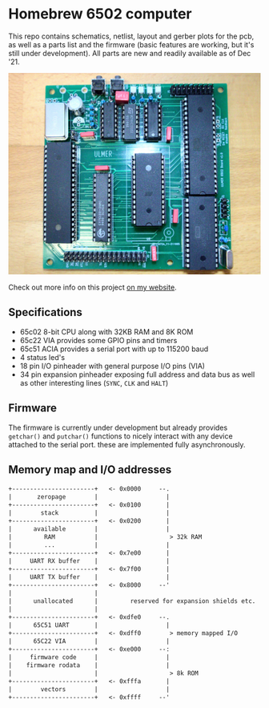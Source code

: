 # Homebrew 6502 computer

This repo contains schematics, netlist, layout and gerber plots for the pcb,
as well as a parts list and the firmware (basic features are working, but it's
still under development). All parts are new and readily available as of Dec '21.

![PCB Rendering](./board_scaled.jpg)

Check out more info on this project [on my website](https://www.aulmer.at/6502.html).

## Specifications

* 65c02 8-bit CPU along with 32KB RAM and 8K ROM
* 65c22 VIA provides some GPIO pins and timers
* 65c51 ACIA provides a serial port with up to 115200 baud
* 4 status led's
* 18 pin I/O pinheader with general purpose I/O pins (VIA)
* 34 pin expansion pinheader exposing full address and data bus
as well as other interesting lines (`SYNC`, `CLK` and `HALT`)

## Firmware

The firmware is currently under development but already provides
`getchar()` and `putchar()` functions to nicely interact with any
device attached to the serial port. these are implemented fully
asynchronously.

## Memory map and I/O addresses

```plaintext
+-----------------------+   <- 0x0000     --.
|       zeropage        |                   |
+-----------------------+   <- 0x0100       |
|        stack          |                   |
+-----------------------+   <- 0x0200       |
|      available        |                   |
|         RAM           |                    > 32k RAM
|         ...           |                   |
+-----------------------+   <- 0x7e00       |
|     UART RX buffer    |                   |
+-----------------------+   <- 0x7f00       |
|     UART TX buffer    |                   |
+-----------------------+   <- 0x8000     --'
|                       |
|      unallocated      |         reserved for expansion shields etc.
|                       |
+-----------------------+   <- 0xdfe0     --.
|      65C51 UART       |                   |
+-----------------------+   <- 0xdff0        > memory mapped I/O
|      65C22 VIA        |                   |
+-----------------------+   <- 0xe000     --:
|     firmware code     |                   |
|    firmware rodata    |                   |
|                       |                    > 8k ROM
+-----------------------+   <- 0xfffa       |
|        vectors        |                   |
+-----------------------+   <- 0xffff     --'
```
